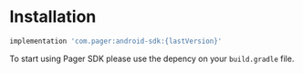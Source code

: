 # Installation

```groovy
implementation 'com.pager:android-sdk:{lastVersion}'
```

To start using Pager SDK please use the depency on your `build.gradle` file.